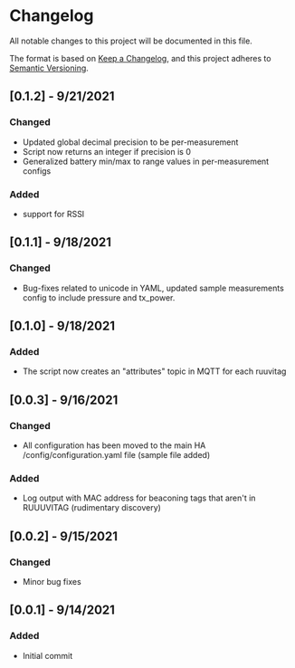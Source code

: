 # Changelog
All notable changes to this project will be documented in this file.

The format is based on [Keep a Changelog](https://keepachangelog.com/en/1.0.0/),
and this project adheres to [Semantic Versioning](https://semver.org/spec/v2.0.0.html).

## [0.1.2] - 9/21/2021
### Changed
- Updated global decimal precision to be per-measurement
- Script now returns an integer if precision is 0
- Generalized battery min/max to range values in per-measurement configs
### Added
- support for RSSI
## [0.1.1] - 9/18/2021
### Changed
- Bug-fixes related to unicode in YAML, updated sample measurements config to include pressure and tx_power. 

## [0.1.0] - 9/18/2021
### Added
- The script now creates an "attributes" topic in MQTT for each ruuvitag

## [0.0.3] - 9/16/2021
### Changed
- All configuration has been moved to the main HA /config/configuration.yaml file (sample file added)
### Added
- Log output with MAC address for beaconing tags that aren't in RUUUVITAG (rudimentary discovery)
## [0.0.2] - 9/15/2021
### Changed
- Minor bug fixes
## [0.0.1] - 9/14/2021
### Added
- Initial commit

